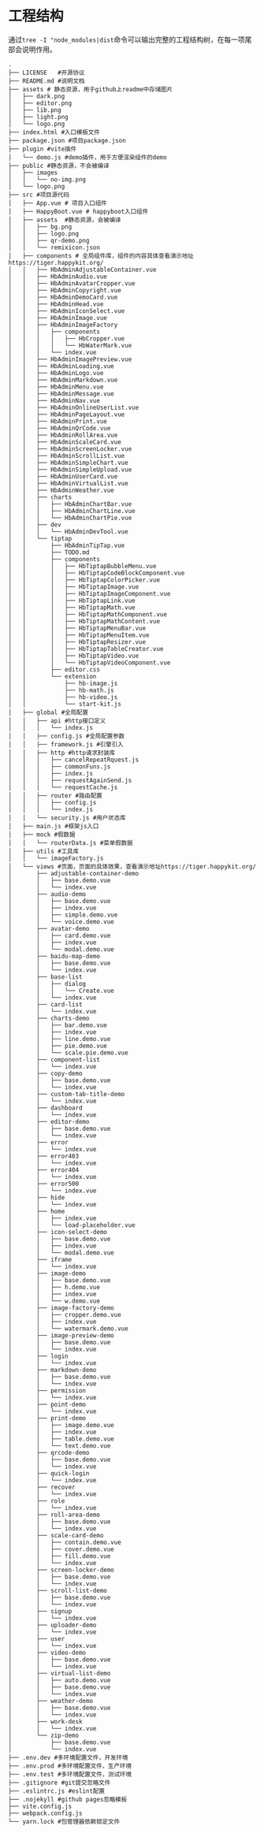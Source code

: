 <style>
:root {
    --vp-c-brand: #646cff;
    --vp-c-brand-light: #747bff;
    --vp-c-brand-lighter: #9499ff;
    --vp-c-brand-lightest: #bcc0ff;
    --vp-c-brand-dark: #535bf2;
    --vp-c-brand-darker: #454ce1;
    --vp-c-brand-dimm: rgba(100, 108, 255, .08);
    --docsearch-primary-color: #5468ff;
    --docsearch-text-color: #1c1e21;
    --docsearch-spacing: 12px;
    --docsearch-icon-stroke-width: 1.4;
    --docsearch-highlight-color: var(--docsearch-primary-color);
    --docsearch-muted-color: #969faf;
    --docsearch-container-background: rgba(101,108,133,.8);
    --docsearch-logo-color: #5468ff;
    --docsearch-modal-width: 560px;
    --docsearch-modal-height: 600px;
    --docsearch-modal-background: #f5f6f7;
    --docsearch-modal-shadow: inset 1px 1px 0 0 hsla(0,0%,100%,.5),0 3px 8px 0 #555a64;
    --docsearch-searchbox-height: 56px;
    --docsearch-searchbox-background: #ebedf0;
    --docsearch-searchbox-focus-background: #fff;
    --docsearch-searchbox-shadow: inset 0 0 0 2px var(--docsearch-primary-color);
    --docsearch-hit-height: 56px;
    --docsearch-hit-color: #444950;
    --docsearch-hit-active-color: #fff;
    --docsearch-hit-background: #fff;
    --docsearch-hit-shadow: 0 1px 3px 0 #d4d9e1;
    --docsearch-key-gradient: linear-gradient(-225deg,#d5dbe4,#f8f8f8);
    --docsearch-key-shadow: inset 0 -2px 0 0 #cdcde6,inset 0 0 1px 1px #fff,0 1px 2px 1px rgba(30,35,90,.4);
    --docsearch-footer-height: 44px;
    --docsearch-footer-background: #fff;
    --docsearch-footer-shadow: 0 -1px 0 0 #e0e3e8,0 -3px 6px 0 rgba(69,98,155,.12);
    --vp-home-hero-name-color: transparent;
    --vp-home-hero-name-background: -webkit-linear-gradient(120deg, #bd34fe, #41d1ff);
    --vp-home-hero-image-background-image: linear-gradient( -45deg, #bd34fe 50%, #47caff 50% );
    --vp-home-hero-image-filter: blur(80px);
}
</style>
# 工程结构
通过`tree -I "node_modules|dist`命令可以输出完整的工程结构树，在每一项尾部会说明作用。
```shell
.
├── LICENSE   #开源协议
├── README.md #说明文档
├── assets # 静态资源，用于github上readme中存储图片
│   ├── dark.png 
│   ├── editor.png
│   ├── lib.png
│   ├── light.png
│   └── logo.png
├── index.html #入口模板文件
├── package.json #项目package.json
├── plugin #vite插件
│   └── demo.js #demo插件，用于方便渲染组件的demo
├── public #静态资源，不会被编译
│   ├── images
│   │   └── no-img.png
│   └── logo.png
├── src #项目源代码
│   ├── App.vue # 项目入口组件
│   ├── HappyBoot.vue # happyboot入口组件
│   ├── assets  #静态资源，会被编译
│   │   ├── bg.png
│   │   ├── logo.png
│   │   ├── qr-demo.png
│   │   └── remixicon.json
│   ├── components # 全局组件库，组件的内容具体查看演示地址https://tiger.happykit.org/
│   │   ├── HbAdminAdjustableContainer.vue
│   │   ├── HbAdminAudio.vue
│   │   ├── HbAdminAvatarCropper.vue
│   │   ├── HbAdminCopyright.vue
│   │   ├── HbAdminDemoCard.vue
│   │   ├── HbAdminHead.vue
│   │   ├── HbAdminIconSelect.vue
│   │   ├── HbAdminImage.vue
│   │   ├── HbAdminImageFactory
│   │   │   ├── components
│   │   │   │   ├── HbCropper.vue
│   │   │   │   └── HbWaterMark.vue
│   │   │   └── index.vue
│   │   ├── HbAdminImagePreview.vue
│   │   ├── HbAdminLoading.vue
│   │   ├── HbAdminLogo.vue
│   │   ├── HbAdminMarkdown.vue
│   │   ├── HbAdminMenu.vue
│   │   ├── HbAdminMessage.vue
│   │   ├── HbAdminNav.vue
│   │   ├── HbAdminOnlineUserList.vue
│   │   ├── HbAdminPageLayout.vue
│   │   ├── HbAdminPrint.vue
│   │   ├── HbAdminQrCode.vue
│   │   ├── HbAdminRollArea.vue
│   │   ├── HbAdminScaleCard.vue
│   │   ├── HbAdminScreenLocker.vue
│   │   ├── HbAdminScrollList.vue
│   │   ├── HbAdminSimpleChart.vue
│   │   ├── HbAdminSimpleUpload.vue
│   │   ├── HbAdminUserCard.vue
│   │   ├── HbAdminVirtualList.vue
│   │   ├── HbAdminWeather.vue
│   │   ├── charts
│   │   │   ├── HbAdminChartBar.vue
│   │   │   ├── HbAdminChartLine.vue
│   │   │   └── HbAdminChartPie.vue
│   │   ├── dev
│   │   │   └── HbAdminDevTool.vue
│   │   └── tiptap
│   │       ├── HbAdminTipTap.vue
│   │       ├── TODO.md
│   │       ├── components
│   │       │   ├── HbTiptapBubbleMenu.vue
│   │       │   ├── HbTiptapCodeBlockComponent.vue
│   │       │   ├── HbTiptapColorPicker.vue
│   │       │   ├── HbTiptapImage.vue
│   │       │   ├── HbTiptapImageComponent.vue
│   │       │   ├── HbTiptapLink.vue
│   │       │   ├── HbTiptapMath.vue
│   │       │   ├── HbTiptapMathComponent.vue
│   │       │   ├── HbTiptapMathContent.vue
│   │       │   ├── HbTiptapMenuBar.vue
│   │       │   ├── HbTiptapMenuItem.vue
│   │       │   ├── HbTiptapResizer.vue
│   │       │   ├── HbTiptapTableCreator.vue
│   │       │   ├── HbTiptapVideo.vue
│   │       │   └── HbTiptapVideoComponent.vue
│   │       ├── editor.css
│   │       └── extension
│   │           ├── hb-image.js
│   │           ├── hb-math.js
│   │           ├── hb-video.js
│   │           └── start-kit.js
│   ├── global #全局配置
│   │   ├── api #http接口定义
│   │   │   └── index.js
│   │   ├── config.js #全局配置参数
│   │   ├── framework.js #引擎引入
│   │   ├── http #http请求封装库
│   │   │   ├── cancelRepeatRquest.js
│   │   │   ├── commonFuns.js
│   │   │   ├── index.js
│   │   │   ├── requestAgainSend.js
│   │   │   └── requestCache.js
│   │   ├── router #路由配置
│   │   │   ├── config.js
│   │   │   └── index.js
│   │   └── security.js #用户状态库
│   ├── main.js #框架js入口
│   ├── mock #假数据
│   │   └── routerData.js #菜单假数据
│   ├── utils #工具库
│   │   └── imageFactory.js
│   └── views #页面，页面的具体效果，查看演示地址https://tiger.happykit.org/
│       ├── adjustable-container-demo
│       │   ├── base.demo.vue
│       │   └── index.vue
│       ├── audio-demo
│       │   ├── base.demo.vue
│       │   ├── index.vue
│       │   ├── simple.demo.vue
│       │   └── voice.demo.vue
│       ├── avatar-demo
│       │   ├── card.demo.vue
│       │   ├── index.vue
│       │   └── modal.demo.vue
│       ├── baidu-map-demo
│       │   ├── base.demo.vue
│       │   └── index.vue
│       ├── base-list
│       │   ├── dialog
│       │   │   └── Create.vue
│       │   └── index.vue
│       ├── card-list
│       │   └── index.vue
│       ├── charts-demo
│       │   ├── bar.demo.vue
│       │   ├── index.vue
│       │   ├── line.demo.vue
│       │   ├── pie.demo.vue
│       │   └── scale.pie.demo.vue
│       ├── component-list
│       │   └── index.vue
│       ├── copy-demo
│       │   ├── base.demo.vue
│       │   └── index.vue
│       ├── custom-tab-title-demo
│       │   └── index.vue
│       ├── dashboard
│       │   └── index.vue
│       ├── editor-demo
│       │   ├── base.demo.vue
│       │   └── index.vue
│       ├── error
│       │   └── index.vue
│       ├── error403
│       │   └── index.vue
│       ├── error404
│       │   └── index.vue
│       ├── error500
│       │   └── index.vue
│       ├── hide
│       │   └── index.vue
│       ├── home
│       │   ├── index.vue
│       │   └── load-placeholder.vue
│       ├── icon-select-demo
│       │   ├── base.demo.vue
│       │   ├── index.vue
│       │   └── modal.demo.vue
│       ├── iframe
│       │   └── index.vue
│       ├── image-demo
│       │   ├── base.demo.vue
│       │   ├── h.demo.vue
│       │   ├── index.vue
│       │   └── w.demo.vue
│       ├── image-factory-demo
│       │   ├── cropper.demo.vue
│       │   ├── index.vue
│       │   └── watermark.demo.vue
│       ├── image-preview-demo
│       │   ├── base.demo.vue
│       │   └── index.vue
│       ├── login
│       │   └── index.vue
│       ├── markdown-demo
│       │   ├── base.demo.vue
│       │   └── index.vue
│       ├── permission
│       │   └── index.vue
│       ├── point-demo
│       │   └── index.vue
│       ├── print-demo
│       │   ├── image.demo.vue
│       │   ├── index.vue
│       │   ├── table.demo.vue
│       │   └── text.demo.vue
│       ├── qrcode-demo
│       │   ├── base.demo.vue
│       │   └── index.vue
│       ├── quick-login
│       │   └── index.vue
│       ├── recover
│       │   └── index.vue
│       ├── role
│       │   └── index.vue
│       ├── roll-area-demo
│       │   ├── base.demo.vue
│       │   └── index.vue
│       ├── scale-card-demo
│       │   ├── contain.demo.vue
│       │   ├── cover.demo.vue
│       │   ├── fill.demo.vue
│       │   └── index.vue
│       ├── screen-locker-demo
│       │   ├── base.demo.vue
│       │   └── index.vue
│       ├── scroll-list-demo
│       │   ├── base.demo.vue
│       │   └── index.vue
│       ├── signup
│       │   └── index.vue
│       ├── uploader-demo
│       │   └── index.vue
│       ├── user
│       │   └── index.vue
│       ├── video-demo
│       │   ├── base.demo.vue
│       │   └── index.vue
│       ├── virtual-list-demo
│       │   ├── auto.demo.vue
│       │   ├── base.demo.vue
│       │   └── index.vue
│       ├── weather-demo
│       │   ├── base.demo.vue
│       │   └── index.vue
│       ├── work-desk
│       │   └── index.vue
│       └── zip-demo
│           ├── base.demo.vue
│           └── index.vue
├── .env.dev #多环境配置文件，开发环境
├── .env.prod #多环境配置文件，生产环境
├── .env.test #多环境配置文件，测试环境
├── .gitignore #git提交忽略文件
├── .eslintrc.js #eslint配置
├── .nojekyll #github pages忽略模板
├── vite.config.js
├── webpack.config.js
└── yarn.lock #包管理器依赖锁定文件

```